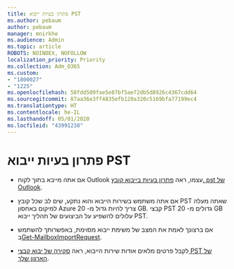 ```yaml
---
title: פתרון בעיות ייבוא PST
ms.author: pebaum
author: pebaum
manager: mnirkhe
ms.audience: Admin
ms.topic: article
ROBOTS: NOINDEX, NOFOLLOW
localization_priority: Priority
ms.collection: Adm_O365
ms.custom:
- "1800027"
- "1225"
ms.openlocfilehash: 58fdd509fae5e87bf5ae72db5d8926c4367cdd64
ms.sourcegitcommit: 87aa36e3ff4835efb120a320c5169bfa77199ec4
ms.translationtype: HT
ms.contentlocale: he-IL
ms.lasthandoff: 05/01/2020
ms.locfileid: "43991238"
---
```

# <a name="troubleshooting-pst-import-issues"></a>פתרון בעיות ייבוא PST

- אם אתה מייבא בתוך לקוח Outlook עצמו, ראה [פתרון בעיות בייבוא קובץ. pst של Outlook](https://support.office.com/article/Fix-problems-importing-an-Outlook-pst-file-2d2e50dc-5c36-4ab2-ab50-f1be733b3d6e).

- אם אתה משתמש בשירות הייבוא והוא נתקע, שים לב שכל קובץ PST שאתה מעלה למיקום באחסון Azure צריך להיות גדול מ- 20 GB. קבצי PST גדולים מ- 20 GB עלולים להשפיע על הביצועים של תהליך ייבוא PST.

- אם ברצונך לאמת את המצב של משימת ייבוא מסוימת, באפשרותך להשתמש ב[Get-MailboxImportRequest](https://docs.microsoft.com/powershell/module/exchange/mailboxes/get-mailboximportrequest).

- לקבל פרטים מלאים אודות שירות הייבוא, ראה [סקירה של יבוא קבצי PST של הארגון שלך](https://docs.microsoft.com/microsoft-365/compliance/importing-pst-files-to-office-365?view=o365-worldwide).
